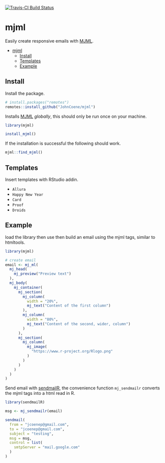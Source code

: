 [![Travis-CI Build Status](https://travis-ci.org/JohnCoene/mjml.svg?branch=master)](https://travis-ci.org/JohnCoene/mjml)

# mjml

Easily create responsive emails with [MJML](https://mjml.io/).

- [mjml](#mjml)
	- [Install](#install)
	- [Templates](#templates)
	- [Example](#example)

## Install

Install the package.

``` r
# install.packages("remotes")
remotes::install_github("JohnCoene/mjml")
```

Installs [MJML](https://mjml.io/) _globally_, this should only be run once on your machine.

```r
library(mjml)

install_mjml()
```

If the installation is successful the following should work.

```r
mjml::find_mjml()
```

## Templates

Insert templates with RStudio addin.

* `Allura`
* `Happy New Year`
* `Card`
* `Proof`
* `Droids`

## Example

load the library then use then build an email using the mjml tags, similar to htmltools.

```r
library(mjml)

# create email
email <- mj_ml(
  mj_head(
    mj_preview("Preview text")
  ),
  mj_body(
    mj_container(
      mj_section(
        mj_column(
          width = "20%",
          mj_text("Content of the first column")
        ),
        mj_column(
          width = "80%",
          mj_text("Content of the second, wider, column")
        )
      ),
      mj_section(
        mj_column(
          mj_image(
            "https://www.r-project.org/Rlogo.png"
          )
        )
      )
    )
  )
)
```

Send email with [sendmailR](https://CRAN.R-project.org/package=sendmailR), the convenience function `mj_sendmailr` converts the mjml tags into a html read in R.

```r
library(sendmailR)

msg <- mj_sendmailr(email)

sendmail(
  from = "jcoenep@gmail.com",
  to = "jcoenep@gmail.com",
  subject = "testing", 
  msg = msg,
  control = list(
    smtpServer = "mail.google.com"
  )
)
```
